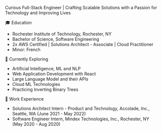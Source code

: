 Curious Full-Stack Engineer | Crafting Scalable Solutions with a Passion for Technology and Improving Lives

🎓 Education

- Rochester Institute of Technology, Rochester, NY
- Bachelor of Science, Software Engineering
- 2x AWS Certified | Solutions Architect - Associate | Cloud Practitioner
- Minor: French

🚀 Currently Exploring

- Artificial Intelligence, ML and NLP
- Web Application Development with React
- Large Language Model and their APIs
- Cloud ML Technologies
- Practicing Inverting Binary Trees

💼 Work Experience

- Solutions Architect Intern - Product and Technology, Accolade, Inc., Seattle, WA (June 2021 - May 2022)
- Software Engineer Intern, Mindex Technologies, Inc., Rochester, NY (May 2020 - Aug 2020)

<!---
ads8046/ads8046 is a ✨ special ✨ repository because its `README.md` (this file) appears on your GitHub profile.
You can click the Preview link to take a look at your changes.
--->
